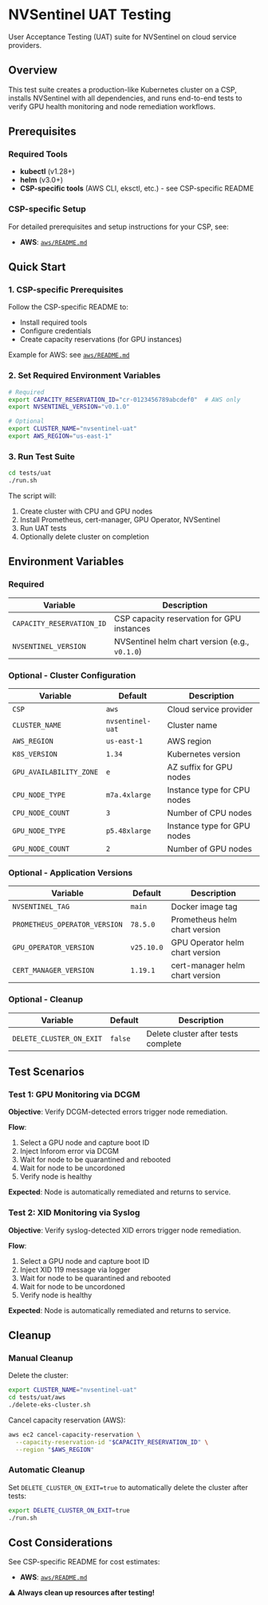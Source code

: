 # NVSentinel UAT Testing

User Acceptance Testing (UAT) suite for NVSentinel on cloud service providers.

## Overview

This test suite creates a production-like Kubernetes cluster on a CSP, installs NVSentinel with all dependencies, and runs end-to-end tests to verify GPU health monitoring and node remediation workflows.

## Prerequisites

### Required Tools

- **kubectl** (v1.28+)
- **helm** (v3.0+)
- **CSP-specific tools** (AWS CLI, eksctl, etc.) - see CSP-specific README

### CSP-specific Setup

For detailed prerequisites and setup instructions for your CSP, see:
- **AWS**: [`aws/README.md`](aws/README.md)

## Quick Start

### 1. CSP-specific Prerequisites

Follow the CSP-specific README to:
- Install required tools
- Configure credentials
- Create capacity reservations (for GPU instances)

Example for AWS: see [`aws/README.md`](aws/README.md)

### 2. Set Required Environment Variables

```bash
# Required
export CAPACITY_RESERVATION_ID="cr-0123456789abcdef0"  # AWS only
export NVSENTINEL_VERSION="v0.1.0"

# Optional
export CLUSTER_NAME="nvsentinel-uat"
export AWS_REGION="us-east-1"
```

### 3. Run Test Suite

```bash
cd tests/uat
./run.sh
```

The script will:
1. Create cluster with CPU and GPU nodes
2. Install Prometheus, cert-manager, GPU Operator, NVSentinel
3. Run UAT tests
4. Optionally delete cluster on completion

## Environment Variables

### Required

| Variable | Description |
|----------|-------------|
| `CAPACITY_RESERVATION_ID` | CSP capacity reservation for GPU instances |
| `NVSENTINEL_VERSION` | NVSentinel helm chart version (e.g., `v0.1.0`) |

### Optional - Cluster Configuration

| Variable | Default | Description |
|----------|---------|-------------|
| `CSP` | `aws` | Cloud service provider |
| `CLUSTER_NAME` | `nvsentinel-uat` | Cluster name |
| `AWS_REGION` | `us-east-1` | AWS region |
| `K8S_VERSION` | `1.34` | Kubernetes version |
| `GPU_AVAILABILITY_ZONE` | `e` | AZ suffix for GPU nodes |
| `CPU_NODE_TYPE` | `m7a.4xlarge` | Instance type for CPU nodes |
| `CPU_NODE_COUNT` | `3` | Number of CPU nodes |
| `GPU_NODE_TYPE` | `p5.48xlarge` | Instance type for GPU nodes |
| `GPU_NODE_COUNT` | `2` | Number of GPU nodes |

### Optional - Application Versions

| Variable | Default | Description |
|----------|---------|-------------|
| `NVSENTINEL_TAG` | `main` | Docker image tag |
| `PROMETHEUS_OPERATOR_VERSION` | `78.5.0` | Prometheus helm chart version |
| `GPU_OPERATOR_VERSION` | `v25.10.0` | GPU Operator helm chart version |
| `CERT_MANAGER_VERSION` | `1.19.1` | cert-manager helm chart version |

### Optional - Cleanup

| Variable | Default | Description |
|----------|---------|-------------|
| `DELETE_CLUSTER_ON_EXIT` | `false` | Delete cluster after tests complete |

## Test Scenarios

### Test 1: GPU Monitoring via DCGM

**Objective**: Verify DCGM-detected errors trigger node remediation.

**Flow**:
1. Select a GPU node and capture boot ID
2. Inject Inforom error via DCGM
3. Wait for node to be quarantined and rebooted
4. Wait for node to be uncordoned
5. Verify node is healthy

**Expected**: Node is automatically remediated and returns to service.

### Test 2: XID Monitoring via Syslog

**Objective**: Verify syslog-detected XID errors trigger node remediation.

**Flow**:
1. Select a GPU node and capture boot ID
2. Inject XID 119 message via logger
3. Wait for node to be quarantined and rebooted
4. Wait for node to be uncordoned
5. Verify node is healthy

**Expected**: Node is automatically remediated and returns to service.

## Cleanup

### Manual Cleanup

Delete the cluster:
```bash
export CLUSTER_NAME="nvsentinel-uat"
cd tests/uat/aws
./delete-eks-cluster.sh
```

Cancel capacity reservation (AWS):
```bash
aws ec2 cancel-capacity-reservation \
  --capacity-reservation-id "$CAPACITY_RESERVATION_ID" \
  --region "$AWS_REGION"
```

### Automatic Cleanup

Set `DELETE_CLUSTER_ON_EXIT=true` to automatically delete the cluster after tests:
```bash
export DELETE_CLUSTER_ON_EXIT=true
./run.sh
```

## Cost Considerations

See CSP-specific README for cost estimates:
- **AWS**: [`aws/README.md`](aws/README.md#cost-considerations)

⚠️ **Always clean up resources after testing!**

